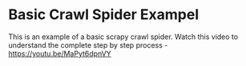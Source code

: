 # Basic Crawl Spider Exampel

This is an example of a basic scrapy crawl spider.
Watch this video to understand the complete step by step process - https://youtu.be/MaPyt6dpnVY
